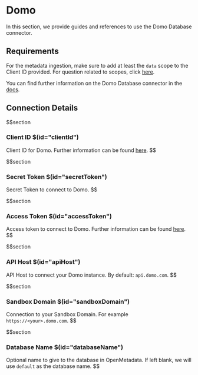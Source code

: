 # Domo

In this section, we provide guides and references to use the Domo Database connector.

## Requirements

For the metadata ingestion, make sure to add at least the `data` scope to the Client ID provided. For question related to scopes, click [here](https://developer.domo.com/docs/authentication/quickstart-5).

You can find further information on the Domo Database connector in the [docs](https://docs.open-metadata.org/connectors/database/domo-database).

## Connection Details

$$section
### Client ID $(id="clientId")

Client ID for Domo. Further information can be found [here](https://docs.open-metadata.org/connectors/database/domo-database/troubleshoot#how-to-find-clientid).
$$

$$section
### Secret Token $(id="secretToken")

Secret Token to connect to Domo.
$$

$$section
### Access Token $(id="accessToken")

Access token to connect to Domo. Further information can be found [here](https://docs.open-metadata.org/connectors/database/domo-database/troubleshoot#where-to-find-accesstoken).
$$

$$section
### API Host $(id="apiHost")

API Host to connect your Domo instance. By default: `api.domo.com`.
$$

$$section
### Sandbox Domain $(id="sandboxDomain")

Connection to your Sandbox Domain. For example `https://<your>.domo.com`.
$$

$$section
### Database Name $(id="databaseName")

Optional name to give to the database in OpenMetadata. If left blank, we will use `default` as the database name.
$$

